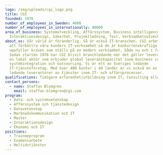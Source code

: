 ```yaml
---
logo: /img/uploads/cgi_logo.png
title: CGI
founded: 1976
number_of_employees_in_Sweden: 4000
number_of_employees_in_internationally: 90000
area_of_business: Systemutveckling, Affärssystem, Business intelligence,
  Interaktionsdesign, Säkerhet, Projektledning, Test, Verksamhetsutveckling
about_us: Vår värld är föränderlig. Så är också IT-branschen. CGI arbetar för
  att förbättra våra kunders IT-verksamhet så de är konkurrenskraftiga och
  uppfyller kraven som ställs på en modern verksamhet, både nu och i framtiden.
  Sedan starten 1976 har CGI blivit branchledande när det gäller leverans. Vi är
  en lokal aktör som erbjuder global leveranskapacitet inom business consulting,
  systemintegration och outsourcing. Vi är ett av Sveriges ledande
  IT-tjänsteföretag. Med över 400 kontor i 40 länder är vi också en av världens
  ledande leverantörer av tjänster inom IT- och affärsprocesser.
qualifications: Tidigare erfarenhet/utbildning inom IT, Consulting eller inom våra branscher.
contact_persons:
  - name: Staffan Blomgren
    email: staffan.blomgren@cgi.com
program:
  - Data- och systemvetenskap
  - Affärssystem och tjänstedesign
  - Datavetenskap
  - Marknadskommunikation och IT
  - Master
  - Interaktionsdesign
  - Ekonomi och IT
positions:
  - Traineeprogram
  - Examensarbete
  - Heltidstjänster
---
```

